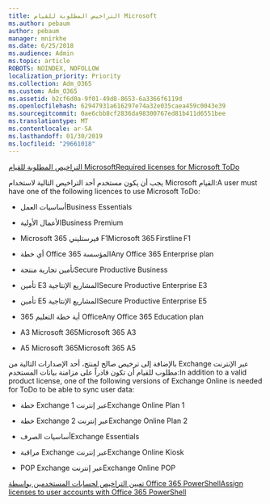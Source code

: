 ```yaml
---
title: التراخيص المطلوبة للقيام Microsoft
ms.author: pebaum
author: pebaum
manager: mnirkhe
ms.date: 6/25/2018
ms.audience: Admin
ms.topic: article
ROBOTS: NOINDEX, NOFOLLOW
localization_priority: Priority
ms.collection: Adm_O365
ms.custom: Adm_O365
ms.assetid: b2cf6d0a-9f01-49d8-8653-6a3366f6119d
ms.openlocfilehash: 62947931a616297e74a32e035caea459c0043e39
ms.sourcegitcommit: 0ae6cbb8cf2836da98300767ed81b411d6551bee
ms.translationtype: MT
ms.contentlocale: ar-SA
ms.lasthandoff: 01/30/2019
ms.locfileid: "29661018"
---
```

[<span data-ttu-id="0cb2b-102">التراخيص المطلوبة للقيام Microsoft</span><span class="sxs-lookup"><span data-stu-id="0cb2b-102">Required licenses for Microsoft ToDo</span></span>](https://support.office.com/article/381e9d1b-c500-49b5-973e-890fd86528d7.aspx)
  
<span data-ttu-id="0cb2b-103">يجب أن يكون مستخدم أحد التراخيص التالية لاستخدام Microsoft القيام:</span><span class="sxs-lookup"><span data-stu-id="0cb2b-103">A user must have one of the following licences to use Microsoft ToDo:</span></span>
  
- <span data-ttu-id="0cb2b-104">أساسيات العمل</span><span class="sxs-lookup"><span data-stu-id="0cb2b-104">Business Essentials</span></span>
    
- <span data-ttu-id="0cb2b-105">الأعمال الأولية</span><span class="sxs-lookup"><span data-stu-id="0cb2b-105">Business Premium</span></span>
    
- <span data-ttu-id="0cb2b-106">Microsoft 365 فيرستليني F1</span><span class="sxs-lookup"><span data-stu-id="0cb2b-106">Microsoft 365 Firstline F1</span></span>
    
- <span data-ttu-id="0cb2b-107">أي خطة Office 365 المؤسسة</span><span class="sxs-lookup"><span data-stu-id="0cb2b-107">Any Office 365 Enterprise plan</span></span>
    
- <span data-ttu-id="0cb2b-108">تأمين تجارية منتجة</span><span class="sxs-lookup"><span data-stu-id="0cb2b-108">Secure Productive Business</span></span>
    
- <span data-ttu-id="0cb2b-109">تأمين E3 المشاريع الإنتاجية</span><span class="sxs-lookup"><span data-stu-id="0cb2b-109">Secure Productive Enterprise E3</span></span>
    
- <span data-ttu-id="0cb2b-110">تأمين E5 المشاريع الإنتاجية</span><span class="sxs-lookup"><span data-stu-id="0cb2b-110">Secure Productive Enterprise E5</span></span>
    
- <span data-ttu-id="0cb2b-111">أية خطة التعليم 365 Office</span><span class="sxs-lookup"><span data-stu-id="0cb2b-111">Any Office 365 Education plan</span></span>
    
- <span data-ttu-id="0cb2b-112">A3 Microsoft 365</span><span class="sxs-lookup"><span data-stu-id="0cb2b-112">Microsoft 365 A3</span></span>
    
- <span data-ttu-id="0cb2b-113">A5 Microsoft 365</span><span class="sxs-lookup"><span data-stu-id="0cb2b-113">Microsoft 365 A5</span></span>
    
<span data-ttu-id="0cb2b-114">بالإضافة إلى ترخيص صالح لمنتج، أحد الإصدارات التالية من Exchange عبر الإنترنت مطلوب للقيام أن تكون قادراً على مزامنة بيانات المستخدم:</span><span class="sxs-lookup"><span data-stu-id="0cb2b-114">In addition to a valid product license, one of the following versions of Exchange Online is needed for ToDo to be able to sync user data:</span></span> 
  
- <span data-ttu-id="0cb2b-115">خطة Exchange عبر إنترنت 1</span><span class="sxs-lookup"><span data-stu-id="0cb2b-115">Exchange Online Plan 1</span></span>
    
- <span data-ttu-id="0cb2b-116">خطة Exchange عبر إنترنت 2</span><span class="sxs-lookup"><span data-stu-id="0cb2b-116">Exchange Online Plan 2</span></span>
    
- <span data-ttu-id="0cb2b-117">أساسيات الصرف</span><span class="sxs-lookup"><span data-stu-id="0cb2b-117">Exchange Essentials</span></span>
    
- <span data-ttu-id="0cb2b-118">مراقبة Exchange عبر إنترنت</span><span class="sxs-lookup"><span data-stu-id="0cb2b-118">Exchange Online Kiosk</span></span>
    
- <span data-ttu-id="0cb2b-119">POP Exchange عبر إنترنت</span><span class="sxs-lookup"><span data-stu-id="0cb2b-119">Exchange Online POP</span></span>
    
[<span data-ttu-id="0cb2b-120">تعيين التراخيص لحسابات المستخدمين بواسطة Office 365 PowerShell</span><span class="sxs-lookup"><span data-stu-id="0cb2b-120">Assign licenses to user accounts with Office 365 PowerShell</span></span>](https://docs.microsoft.com/office365/enterprise/powershell/assign-licenses-to-user-accounts-with-office-365-powershell )
  

